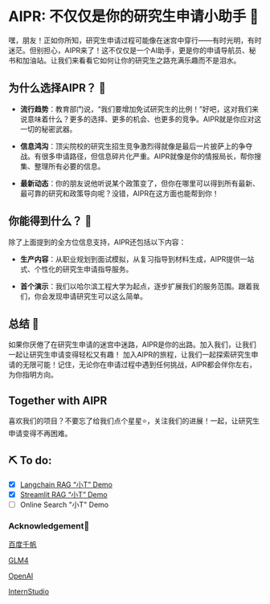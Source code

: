 # AIPR: 不仅仅是你的研究生申请小助手 🚀

嘿，朋友！正如你所知，研究生申请过程可能像在迷宫中穿行——有时光明，有时迷茫。但别担心，AIPR来了！这不仅仅是一个AI助手，更是你的申请导航员、秘书和加油站。让我们来看看它如何让你的研究生之路充满乐趣而不是泪水。

## 为什么选择AIPR？ 🤔

- **流行趋势**：教育部门说，“我们要增加免试研究生的比例！”好吧，这对我们来说意味着什么？更多的选择、更多的机会、也更多的竞争。AIPR就是你应对这一切的秘密武器。

- **信息鸿沟**：顶尖院校的研究生招生竞争激烈得就像是最后一片披萨上的争夺战。有很多申请路径，但信息碎片化严重。AIPR就像是你的情报局长，帮你搜集、整理所有必要的信息。

- **最新动态**：你的朋友说他听说某个政策变了，但你在哪里可以得到所有最新、最可靠的研究和政策导向呢？没错，AIPR在这方面也能帮到你！

## 你能得到什么？ 🎁

除了上面提到的全方位信息支持，AIPR还包括以下内容：

- **生产内容**：从职业规划到面试模拟，从复习指导到材料生成，AIPR提供一站式、个性化的研究生申请指导服务。

- **首个演示**：我们以哈尔滨工程大学为起点，逐步扩展我们的服务范围。跟着我们，你会发现申请研究生可以这么简单。

## 总结 🎉

如果你厌倦了在研究生申请的迷宫中迷路，AIPR是你的出路。加入我们，让我们一起让研究生申请变得轻松又有趣！
加入AIPR的旅程，让我们一起探索研究生申请的无限可能！记住，无论你在申请过程中遇到任何挑战，AIPR都会伴你左右，为你指明方向。

## Together with AIPR

喜欢我们的项目？不要忘了给我们点个星星⭐️，关注我们的进展！一起，让研究生申请变得不再困难。

## :pick: To do:

- [x] [Langchain RAG “小T” Demo](https://github.com/CareerSynapse/AIPR/blob/main/%E6%8E%A8%E5%85%8D%E5%8A%A9%E6%89%8B/Demo.ipynb)
- [x] [Streamlit RAG “小T” Demo]([http://49.232.147.232:8501])
- [ ] Online Search "小T" Demo

### Acknowledgement🥰

[百度千帆](https://console.bce.baidu.com/qianfan/ais/console/applicationConsole/application)

[GLM4](https://maas.aminer.cn/usercenter/apikeys)

[OpenAI](https://platform.openai.com/docs/introduction)

[InternStudio](https://studio.intern-ai.org.cn/)
